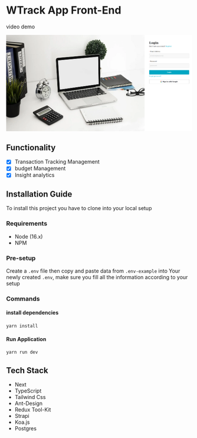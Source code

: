# WTrack App Front-End

video demo

[![Personal Expense Tracker Demo: Next.js, Strapi, Koa.js, and Postgres](./public/wtrack.png)](https://www.youtube.com/watch?v=YS_ghUMM_hY "Personal Expense Tracker Demo: Next.js, Strapi, Koa.js, and Postgres")

## Functionality

- [x] Transaction Tracking Management
- [x] budget Management
- [x] Insight analytics

## Installation Guide

To install this project you have to clone into your local setup

### Requirements

- Node (16.x)
- NPM

### Pre-setup

Create a `.env` file then copy and paste data from `.env-example` into Your newly created `.env`,
make sure you fill all the information according to your setup

### Commands

#### install dependencies

```shell
yarn install
```

#### Run Application

```shell
yarn run dev
```

## Tech Stack

- Next
- TypeScript
- Tailwind Css
- Ant-Design
- Redux Tool-Kit
- Strapi
- Koa.js
- Postgres
